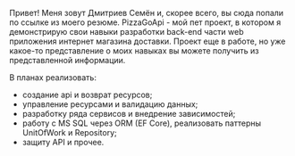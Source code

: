 Привет! Меня зовут Дмитриев Семён и, скорее всего, вы сюда попали по ссылке из моего резюме.
PizzaGoApi - мой пет проект, в котором я демонстрирую свои навыки разработки back-end части web приложения интернет магазина доставки.
Проект еще в работе, но уже какое-то представление о моих навыках вы можете получить из представленной информации.

В планах реализовать:
- создание api и возврат ресурсов;
- управление ресурсами и валидацию данных;
- разработку ряда сервисов и внедрение зависимостей;
- работу с MS SQL через ORM (EF Core), реализовать паттерны UnitOfWork и Repository;
- защиту API и прочее.
